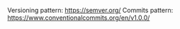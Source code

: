 Versioning pattern: https://semver.org/
Commits pattern: https://www.conventionalcommits.org/en/v1.0.0/